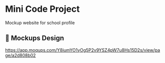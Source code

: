 # Mini Code Project

Mockup website for school profile

## 🔗 Mockups Design
https://app.moqups.com/Y8iumYO1yOg5P2v9YSZ4pW7u8Hs15D2s/view/page/a2d808b02

